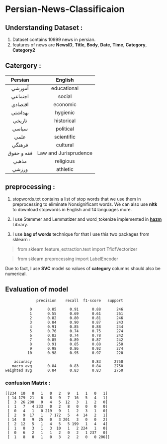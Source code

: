 # Persian-News-Classificaion

## Understanding Dataset : 

1. Dataset contains 10999 news in persian.
2. features of news are **NewsID**,  **Title**,     **Body**, **Date**, **Time**, **Category**, **Category2**

## Catergory :
 
|   Persian  |        English        |
|:----------:|:---------------------:|
|   آموزشي   |      educational      |
|   اجتماعي  |         social        |
|   اقتصادي  |        economic       |
|   بهداشتي  |        hygienic       |
|   تاريخي   |       historical      |
|    سياسي   |       political       |
|    علمي    |       scientific      |
|   فرهنگي   |        cultural       |
| فقه و حقوق | Law and Jurisprudence |
|    مذهبي   |       religious       |
|    ورزشي   |        athletic       |

## preprocessing : 
1. stopwords.txt contains a list of stop words that we use them in preprocessing to eliminate Nonsignificant words. We can also use **nltk** to download stopwords in English and 14 languages more.

2. I use Stemmer and Lemmatizer and word_tokenize implemented in [**hazm**](https://github.com/sobhe/hazm) Library.

3. I use **bag of words** technique for that I use this two packages from sklearn : 
>from sklearn.feature_extraction.text import TfidfVectorizer

>from sklearn.preprocessing import LabelEncoder 

Due to fact, I use **SVC** model so values of **category** columns should also be numerical.

## Evaluation of model

```
              precision    recall  f1-score   support

           0       0.85      0.91      0.88       246
           1       0.55      0.69      0.61       261
           2       0.82      0.80      0.81       246
           3       0.84      0.90      0.87       243
           4       0.91      0.85      0.88       244
           5       0.76      0.74      0.75       274
           6       0.82      0.74      0.78       242
           7       0.85      0.89      0.87       242
           8       0.91      0.85      0.88       258
           9       0.98      0.86      0.92       274
          10       0.98      0.95      0.97       220

    accuracy                           0.83      2750
   macro avg       0.84      0.83      0.84      2750
weighted avg       0.84      0.83      0.83      2750

```

### confusion Matrix : 
```
[[234  10   0   1   0   2   9   1   1   0   1]
 [ 14 179  21   6   8   9   7  16   5   4   1]
 [  3  26 200   0   4   5  12   3   1   2   0]
 [  1   7   4 233   0   2   8   0   0   0   0]
 [  0   4   1   0 219   9   1   2   3   1   0]
 [  2   9  17   1   7 172   5   4  14   2   1]
 [ 14   8   9  25   0   3 201   3   0   0   2]
 [  2  12   5   1   4   5   5 199   1   4   4]
 [  1   8   3   1   3  10   1   2 224   1   0]
 [  0   6   2   1   1   2   0   2   1 237   0]
 [  1   8   0   1   0   3   2   2   0   0 206]]
```